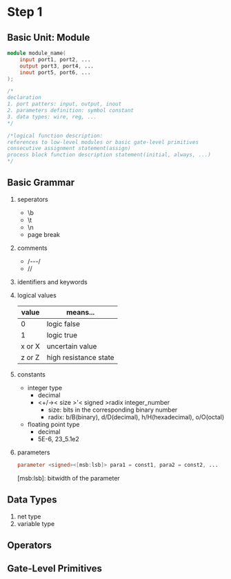 # Step 1

## Basic Unit: Module

```verilog
module module_name(
    input port1, port2, ...
    output port3, port4, ...
    inout port5, port6, ...
);

/*
declaration
1. port patters: input, output, inout
2. parameters definition: symbol constant
3. data types: wire, reg, ...
*/

/*logical function description:
references to low-level modules or basic gate-level primitives
consecutive assignment statement(assign)
process block function description statement(initial, always, ...)
*/
```

## Basic Grammar

1. seperators
   * \b
   * \t
   * \n
   * page break
2. comments
   * /*---*/
   * //
3. identifiers and keywords
4. logical values

   |value|means...|
   |-|-|
   |0|logic false|
   |1|logic true|
   |x or X|uncertain value|
   |z or Z|high resistance state|

5. constants
   * integer type
     * decimal
     * <+/->< size >'< signed >radix integer_number
       * size: bits in the corresponding binary number
       * radix: b/B(binary), d/D(decimal), h/H(hexadecimal), o/O(octal)
   * floating point type
     * decimal
     * 5E-6, 23_5.1e2
6. parameters

    ```verilog
    parameter <signed><[msb:lsb]> para1 = const1, para2 = const2, ...
    ```

    [msb:lsb]: bitwidth of the parameter

## Data Types

1. net type
2. variable type

## Operators

## Gate-Level Primitives
